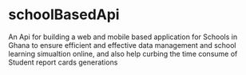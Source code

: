 # schoolBasedApi
An Api for building a web and mobile based application for Schools in Ghana to ensure efficient and effective data management and school learning simualtion online, and also help curbing the time consume of Student report cards generations

